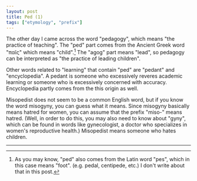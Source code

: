 ```yaml
---
layout: post
title: Ped (1)
tags: ["etymology", "prefix"]
---
```


The other day I came across the word "pedagogy", which means "the practice of teaching". The "ped" part comes from the Ancient Greek word "παῖς" which means "child".[^caution] The "agog" part means "lead", so pedagogy can be interpreted as "the practice of leading children".

Other words related to "learning" that contain "ped" are "pedant" and "encyclopedia". A pedant is someone who excessively reveres academic learning or someone who is excessively concerned with accuracy. Encyclopedia partly comes from the this origin as well.

Misopedist does not seem to be a common English word, but if you know the word misogyny, you can guess what it means. Since misogyny basically means hatred for women, you can assume that the prefix "miso-" means hatred. (Well, in order to do this, you may also need to know about "gyny", which can be found in words like gynecologist, a doctor who specializes in women's reproductive health.) Misopedist means someone who hates children.

---

[^caution]: As you may know, "ped" also comes from the Latin word "pes", which in this case means "foot". (e.g. pedal, centipede, etc.) I don't write about that in this post.

